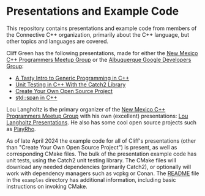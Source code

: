 # Presentations and Example Code

This repository contains presentations and example code from members of the Connective C++ organization, primarily about the C++ language, but other topics and languages are covered.

Cliff Green has the following presentations, made for either the [New Mexico C++ Programmers Meetup Group](https://www.meetup.com/new-mexico-cpp-programmers/) or the [Albuquerque Google Developers Group](https://gdg.community.dev/gdg-albuquerque/):

- [A Tasty Intro to Generic Programming in C++](./presentations/ATastyIntroToGenericProgrammingInC%2B%2B.pdf)
- [Unit Testing in C++ With the Catch2 Library](https://github.com/connectivecpp/presentations/blob/main/presentations/UnitTestingC%2B%2BWithCatch2.pdf)
- [Create Your Own Open Source Project](https://github.com/connectivecpp/presentations/blob/main/presentations/CreateYourOwnOpenSourceProject.pdf)
- [std::span in C++](https://github.com/connectivecpp/presentations/blob/main/presentations/StdSpanInC%2B%2B.pdf)

Lou Langholtz is the primary organizer of the [New Mexico C++ Programmers Meetup Group](https://www.meetup.com/new-mexico-cpp-programmers/) with his own (excellent) presentations: [Lou Langholtz Presentations](https://louis-langholtz.github.io/presentation/). He also has some cool open source projects such as [PlayRho](https://louis-langholtz.github.io/PlayRho/).

As of late April 2024 the example code for all of Cliff's presentations (other than "Create Your Own Open Source Project") is present, as well as corresponding CMake files. The bulk of the presentation example code has unit tests, using the Catch2 unit testing library. The CMake files will download any needed dependencies (primarily Catch2), or optionally will work with dependency managers such as vcpkg or Conan. The [README](examples/README.md) file in the `examples` directory has additional information, including basic instructions on invoking CMake.

